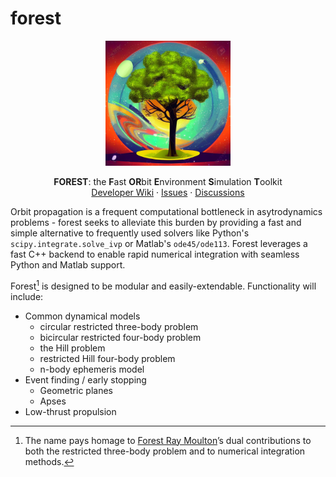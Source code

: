 # forest

<p align="center">
  <a href="https://github.com/mbd-astro/forest">
    <img src="doc/images/forest.png" alt="Logo" width="200">
  </a>
  <p align="center">
    <b>FOREST</b>: the <b>F</b>ast <b>OR</b>bit <b>E</b>nvironment <b>S</b>imulation <b>T</b>oolkit
    <!---
    <br />
    <a href="https://mbd-forest.readthedocs.io/en/latest/"><strong>Explore the docs »</strong></a>
    <br />
    -->
    <br />
    <a href="https://github.com/mbd-astro/forest/wiki">Developer Wiki</a>
    ·
    <a href="https://github.com/mbd-astro/forest/issues">Issues</a>
    ·
    <a href="https://github.com/mbd-astro/forest/discussions">Discussions</a>
  </p>
</p>


Orbit propagation is a frequent computational bottleneck in asytrodynamics problems - forest seeks to alleviate this burden by providing a fast and simple alternative to frequently used solvers like Python's `scipy.integrate.solve_ivp` or Matlab's `ode45/ode113`. Forest leverages a fast C++ backend to enable rapid numerical integration with seamless Python and Matlab support.

Forest[^1] is designed to be modular and easily-extendable. Functionality will include:
- Common dynamical models
    - circular restricted three-body problem
    - bicircular restricted four-body problem
    - the Hill problem
    - restricted Hill four-body problem
    - n-body ephemeris model
- Event finding / early stopping
  - Geometric planes
  - Apses
- Low-thrust propulsion


[^1]: The name pays homage to [Forest Ray Moulton](https://en.wikipedia.org/wiki/Forest_Ray_Moulton)’s dual contributions to both the restricted three-body problem and to numerical integration methods.